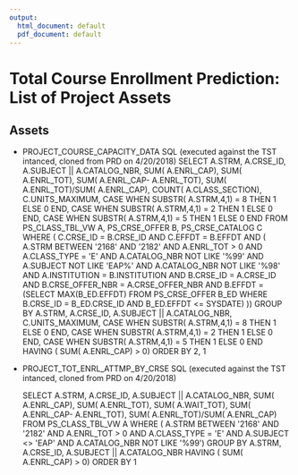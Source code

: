 ```yaml
---
output:
  html_document: default
  pdf_document: default
---
```

Total Course Enrollment Prediction: List of Project Assets
================

Assets
----------

-   PROJECT_COURSE_CAPACITY_DATA SQL (executed against the TST intanced, cloned from PRD on 4/20/2018)
	SELECT A.STRM, A.CRSE_ID,  A.SUBJECT ||  A.CATALOG_NBR, SUM( A.ENRL_CAP), SUM( A.ENRL_TOT), SUM( A.ENRL_CAP- A.ENRL_TOT), SUM( A.ENRL_TOT)/SUM( 	A.ENRL_CAP), COUNT( A.CLASS_SECTION), C.UNITS_MAXIMUM, CASE WHEN
	SUBSTR( A.STRM,4,1) = 8 
	THEN 1
	ELSE 0
	END, CASE WHEN
	SUBSTR( A.STRM,4,1) = 2 
	THEN 1
	ELSE 0
	END, CASE WHEN
	SUBSTR( A.STRM,4,1) = 5
	THEN 1
	ELSE 0
	END 
  	FROM PS_CLASS_TBL_VW A, PS_CRSE_OFFER B, PS_CRSE_CATALOG C 
  	WHERE ( C.CRSE_ID = B.CRSE_ID 
    	AND C.EFFDT = B.EFFDT 
    	AND ( A.STRM BETWEEN '2168' AND '2182' 
     	AND A.ENRL_TOT > 0 
     	AND A.CLASS_TYPE = 'E' 
     	AND A.CATALOG_NBR NOT LIKE '%99' 
     	AND A.SUBJECT NOT LIKE 'EAP%' 
     	AND A.CATALOG_NBR NOT LIKE '%98' 
     	AND A.INSTITUTION = B.INSTITUTION 
     	AND B.CRSE_ID = A.CRSE_ID 
     	AND B.CRSE_OFFER_NBR = A.CRSE_OFFER_NBR 
     	AND B.EFFDT = 
        (SELECT MAX(B_ED.EFFDT) FROM PS_CRSE_OFFER B_ED 
        WHERE B.CRSE_ID = B_ED.CRSE_ID 
          AND B_ED.EFFDT <= SYSDATE) )) 
  	GROUP BY  A.STRM,  A.CRSE_ID,   A.SUBJECT ||  A.CATALOG_NBR,  C.UNITS_MAXIMUM,  CASE WHEN
	SUBSTR( A.STRM,4,1) = 8 
	THEN 1
	ELSE 0
	END,  CASE WHEN
	SUBSTR( A.STRM,4,1) = 2 
	THEN 1
	ELSE 0
	END,  CASE WHEN
	SUBSTR( A.STRM,4,1) = 5
	THEN 1
	ELSE 0
	END 
  	HAVING ( SUM( A.ENRL_CAP) > 0) 
  	ORDER BY 2, 1

-  PROJECT_TOT_ENRL_ATTMP_BY_CRSE SQL (executed against the TST intanced, cloned from PRD on 4/20/2018)

	SELECT A.STRM, A.CRSE_ID,  A.SUBJECT ||  A.CATALOG_NBR, SUM( A.ENRL_CAP), SUM( A.ENRL_TOT), SUM( A.WAIT_TOT), SUM( A.ENRL_CAP- A.ENRL_TOT), SUM( 	A.ENRL_TOT)/SUM( A.ENRL_CAP) 
  	FROM PS_CLASS_TBL_VW A 
  	WHERE ( A.STRM BETWEEN '2168' AND '2182' 
     	AND A.ENRL_TOT > 0 
     	AND A.CLASS_TYPE = 'E' 
     	AND A.SUBJECT <> 'EAP' 
     	AND A.CATALOG_NBR NOT LIKE '%99') 
  	GROUP BY  A.STRM,  A.CRSE_ID,   A.SUBJECT ||  A.CATALOG_NBR 
  	HAVING ( SUM( A.ENRL_CAP) > 0) 
  	ORDER BY 1



